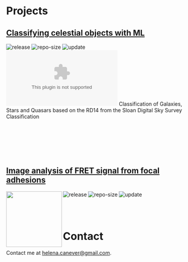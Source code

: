 # Projects

## [Classifying celestial objects with ML](https://github.com/HelenaCanever/Classifying-celestial-objects-with-ML)

![release](https://img.shields.io/github/v/release/HelenaCanever/Classifying-celestial-objects-with-ML)
![repo-size](https://shields.io/github/repo-size/HelenaCanever/Classifying-celestial-objects-with-ML)
![update](https://badges.pufler.dev/updated/HelenaCanever/Classifying-celestial-objects-with-ML)
![My image Name](https://github.com/HelenaCanever/Classifying-celestial-objects-with-ML/blob/main/Skyserver_SQL2_27_2018%206_51_39%20PM.csv)
Classification of Galaxies, Stars and Quasars based on the RD14 from the Sloan Digital Sky Survey Classification 

<br/><br/>


<br/><br/>
## [Image analysis of FRET signal from focal adhesions](https://github.com/HelenaCanever/Image-analysis)

[<img src="https://github.com/HelenaCanever/Image-analysis/images/image.svg" align="left" height=150/>](https://github.com/HelenaCanever/Image-analysis)
![release](https://github.com/HelenaCanever/Image-analysis)
![repo-size](https://shields.io/github/repo-size/HelenaCanever/Image-analysis)
![update](https://badges.pufler.dev/updated/HelenaCanever/Image-analysis)



<br/><br/>
# Contact
Contact me at [helena.canever@gmail.com](mailto:helena.canever@gmail.com).

<br/><br/>
